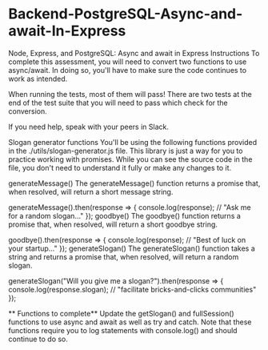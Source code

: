 # Backend-PostgreSQL-Async-and-await-In-Express

Node, Express, and PostgreSQL: Async and await in Express
Instructions
To complete this assessment, you will need to convert two functions to use async/await. In doing so, you'll have to make sure the code continues to work as intended.

When running the tests, most of them will pass! There are two tests at the end of the test suite that you will need to pass which check for the conversion.

If you need help, speak with your peers in Slack.

Slogan generator functions
You'll be using the following functions provided in the ./utils/slogan-generator.js file. This library is just a way for you to practice working with promises. While you can see the source code in the file, you don't need to understand it fully or make any changes to it.

generateMessage()
The generateMessage() function returns a promise that, when resolved, will return a short message string.

generateMessage().then(response => {
  console.log(response);
  // "Ask me for a random slogan..."
});
goodbye()
The goodbye() function returns a promise that, when resolved, will return a short goodbye string.

goodbye().then(response => {
  console.log(response);
  // "Best of luck on your startup..."
});
generateSlogan()
The generateSlogan() function takes a string and returns a promise that, when resolved, will return a random slogan.

generateSlogan("Will you give me a slogan?").then(response => {
  console.log(response.slogan);
  // "facilitate bricks-and-clicks communities"
});

** Functions to complete** 
Update the getSlogan() and fullSession() functions to use async and await as well as try and catch. Note that these functions require you to log statements with console.log() and should continue to do so.

